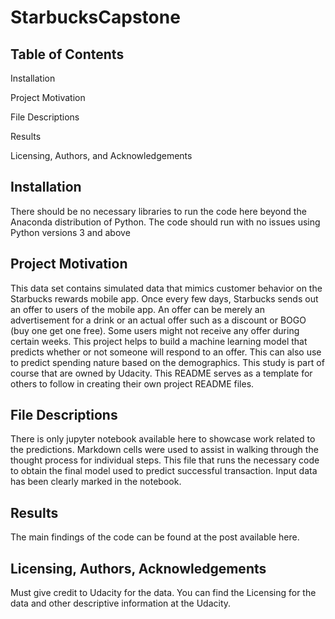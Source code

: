# StarbucksCapstone

## Table of Contents

  Installation
  
  Project Motivation
  
  File Descriptions
  
  Results
  
  Licensing, Authors, and Acknowledgements
  
  
## Installation
  There should be no necessary libraries to run the code here beyond the Anaconda distribution of Python. The code should run with no issues using Python versions 3 and above

## Project Motivation

This data set contains simulated data that mimics customer behavior on the Starbucks rewards mobile app. Once every few days, Starbucks sends out an offer to users of the mobile app. An offer can be merely an advertisement for a drink or an actual offer such as a discount or BOGO (buy one get one free). Some users might not receive any offer during certain weeks. This project helps to build a machine learning model that predicts whether or not someone will respond to an offer. This can also use to predict spending nature based on the demographics. This study is part of course that are owned by Udacity. This README serves as a template for others to follow in creating their own project README files.

## File Descriptions

  There is only jupyter notebook available here to showcase work related to the predictions. Markdown cells were used to assist in walking through the thought process for individual steps. This file that runs the necessary code to obtain the final model used to predict successful transaction. Input data has been clearly marked in the notebook. 

## Results

  The main findings of the code can be found at the post available here.

## Licensing, Authors, Acknowledgements
  Must give credit to Udacity for the data. You can find the Licensing for the data and other descriptive information at the Udacity.

